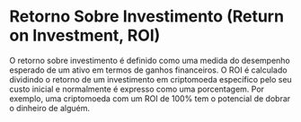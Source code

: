 # Retorno Sobre Investimento (Return on Investment, ROI)

O retorno sobre investimento é definido como uma medida do desempenho esperado de um ativo em termos de ganhos financeiros. O ROI é calculado dividindo o retorno de um investimento em criptomoeda específico pelo seu custo inicial e normalmente é expresso como uma porcentagem. Por exemplo, uma criptomoeda com um ROI de 100% tem o potencial de dobrar o dinheiro de alguém.